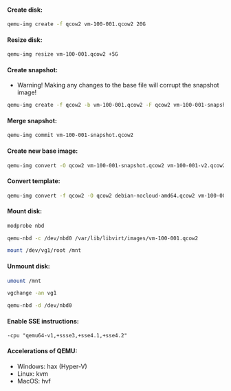 #### Create disk:
```bash
qemu-img create -f qcow2 vm-100-001.qcow2 20G
```

#### Resize disk:
```bash
qemu-img resize vm-100-001.qcow2 +5G
```

#### Create snapshot:
- Warning! Making any changes to the base file will corrupt the snapshot image!
```bash
qemu-img create -f qcow2 -b vm-100-001.qcow2 -F qcow2 vm-100-001-snapshot.qcow2
```

#### Merge snapshot:
```bash
qemu-img commit vm-100-001-snapshot.qcow2
```

#### Create new base image:
```bash
qemu-img convert -O qcow2 vm-100-001-snapshot.qcow2 vm-100-001-v2.qcow2
```

#### Convert template:
```bash
qemu-img convert -f qcow2 -O qcow2 debian-nocloud-amd64.qcow2 vm-100-001.qcow2
```

#### Mount disk:
```bash
modprobe nbd
```
```bash
qemu-nbd -c /dev/nbd0 /var/lib/libvirt/images/vm-100-001.qcow2
```
```bash
mount /dev/vg1/root /mnt
```

#### Unmount disk:
```bash
umount /mnt
```
```bash
vgchange -an vg1
```
```bash
qemu-nbd -d /dev/nbd0
```

#### Enable SSE instructions:
```
-cpu "qemu64-v1,+ssse3,+sse4.1,+sse4.2"
```

#### Accelerations of QEMU:
- Windows: hax (Hyper-V)
- Linux: kvm
- MacOS: hvf
